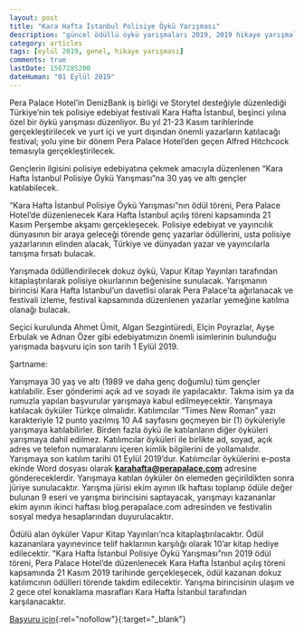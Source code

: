 ```yaml
---
layout: post
title: "Kara Hafta İstanbul Polisiye Öykü Yarışması"
description: "güncel ödüllü öykü yarışmaları 2019, 2019 hikaye yarışmaları, para ödüllü yarışmalar 2019, polisiye hikaye"
category: articles
tags: [eylül 2019, genel, hikaye yarışması]
comments: true
lastDate: 1567285200
dateHuman: "01 Eylül 2019"
---
```


Pera Palace Hotel’in DenizBank iş birliği ve Storytel desteğiyle düzenlediği Türkiye’nin tek polisiye edebiyat festivali Kara Hafta İstanbul, beşinci yılına özel bir öykü yarışması düzenliyor. Bu yıl 21-23 Kasım tarihlerinde gerçekleştirilecek ve yurt içi ve yurt dışından önemli yazarların katılacağı festival; yolu yine bir dönem Pera Palace Hotel’den geçen Alfred Hitchcock temasıyla gerçekleştirilecek.

Gençlerin ilgisini polisiye edebiyatına çekmek amacıyla düzenlenen “Kara Hafta İstanbul Polisiye Öykü Yarışması”na 30 yaş ve altı gençler katılabilecek.

“Kara Hafta İstanbul Polisiye Öykü Yarışması”nın ödül töreni, Pera Palace Hotel’de düzenlenecek Kara Hafta İstanbul açılış töreni kapsamında 21 Kasım Perşembe akşamı gerçekleşecek. Polisiye edebiyat ve yayıncılık dünyasının bir araya geleceği törende genç yazarlar ödüllerini, usta polisiye yazarlarının elinden alacak, Türkiye ve dünyadan yazar ve yayıncılarla tanışma fırsatı bulacak.

Yarışmada ödüllendirilecek dokuz öykü, Vapur Kitap Yayınları tarafından kitaplaştırılarak polisiye okurlarının beğenisine sunulacak. Yarışmanın birincisi Kara Hafta İstanbul’un davetlisi olarak Pera Palace’ta ağırlanacak ve festivali izleme, festival kapsamında düzenlenen yazarlar yemeğine katılma olanağı bulacak.

Seçici kurulunda Ahmet Ümit, Algan Sezgintüredi, Elçin Poyrazlar, Ayşe Erbulak ve  Adnan Özer gibi edebiyatımızın önemli isimlerinin bulunduğu yarışmada başvuru için son tarih 1 Eylül 2019.

Şartname:

Yarışmaya 30 yaş ve altı (1989 ve daha genç doğumlu) tüm gençler katılabilir.
Eser gönderimi açık ad ve soyadı ile yapılacaktır. Takma isim ya da rumuzla yapılan başvurular yarışmaya kabul edilmeyecektir.
Yarışmaya katılacak öyküler Türkçe olmalıdır.
Katılımcılar “Times New Roman” yazı karakteriyle 12 punto yazılmış 10 A4 sayfasını geçmeyen bir (1) öyküleriyle yarışmaya katılabilirler. Birden fazla öykü ile katılanların diğer öyküleri yarışmaya dahil edilmez.
Katılımcılar öyküleri ile birlikte ad, soyad, açık adres ve telefon numaralarını içeren kimlik bilgilerini de yollamalıdır.
Yarışmaya son katılım tarihi 01 Eylül 2019’dur.
Katılımcılar öykülerini e-posta ekinde Word dosyası olarak **karahafta@perapalace.com** adresine göndereceklerdir.
Yarışmaya katılan öyküler ön elemeden geçirildikten sonra jüriye sunulacaktır. Yarışma jürisi ekim ayının ilk haftası toplanıp ödüle değer bulunan 9 eseri ve yarışma birincisini saptayacak, yarışmayı kazananlar ekim ayının ikinci haftası blog.perapalace.com adresinden ve festivalin sosyal medya hesaplarından duyurulacaktır.

Ödülü alan öyküler Vapur Kitap Yayınları’nca kitaplaştırılacaktır. Ödül kazananlara yayınevince telif haklarının karşılığı olarak 10’ar kitap hediye edilecektir.
“Kara Hafta İstanbul Polisiye Öykü Yarışması”nın 2019 ödül töreni, Pera Palace Hotel’de düzenlenecek Kara Hafta İstanbul açılış töreni kapsamında 21 Kasım 2019 tarihinde gerçekleşecek, ödül kazanan dokuz katılımcının ödülleri törende takdim edilecektir.
Yarışma birincisinin ulaşım ve 2 gece otel konaklama masrafları Kara Hafta İstanbul tarafından karşılanacaktır.

[Başvuru için](https://blog.perapalace.com/etkinlik/5-kara-hafta-festivalinde-genc-yazarlar-icin-oyku-yarismasi/?utm_source=edebiyatyarismalari.com&utm_medium=affiliate&utm_campaign=cpc){:rel="nofollow"}{:target="_blank"}
